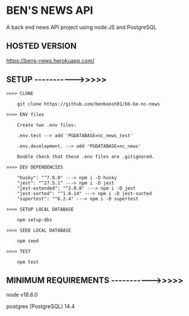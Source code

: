 # BEN'S NEWS API

A back end news API project using node JS and PostgreSQL

## HOSTED VERSION

https://bens-news.herokuapp.com/

## SETUP ----------->>>>>

    >>>> CLONE

        git clone https://github.com/benboosh01/bb-be-nc-news

    >>>> ENV files

        Create two .env files:

        .env.test --> add 'PGDATABASE=nc_news_test'

        .env.development. --> add 'PGDATABASE=nc_news'

        Double check that these .env files are .gitignored.

    >>>> DEV DEPENDENCIES

        "husky": "^7.0.0" ---> npm i -D husky
        "jest": "^27.5.1" ---> npm i -D jest
        "jest-extended": "^2.0.0" ---> npm i -D jest
        "jest-sorted": "^1.0.14" ---> npm i -D jest-sorted
        "supertest": "^6.2.4" ---> npm i -D supertest

    >>>> SETUP LOCAL DATABASE

        npm setup-dbs

    >>>> SEED LOCAL DATABASE

        npm seed

    >>>> TEST

        npm test

## MINIMUM REQUIREMENTS ----------->>>>>

node v18.6.0

postgres (PostgreSQL) 14.4
